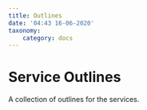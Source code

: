 ```yaml
---
title: Outlines
date: '04:43 16-06-2020'
taxonomy:
    category: docs
---
```


# Service Outlines

A collection of outlines for the services.